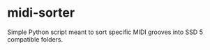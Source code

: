 # midi-sorter
Simple Python script meant to sort specific MIDI grooves into SSD 5 compatible folders.
